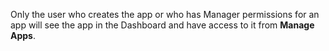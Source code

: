 Only the user who creates the app or who has Manager permissions for an app will see the app in the Dashboard and have access to it from **Manage Apps**.